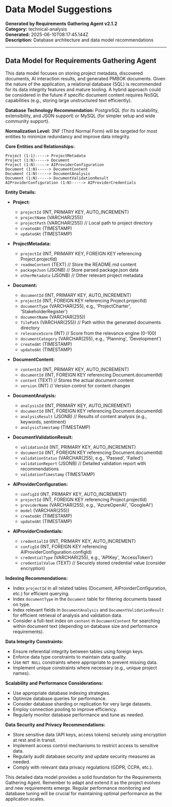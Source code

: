 # Data Model Suggestions

**Generated by Requirements Gathering Agent v2.1.2**  
**Category:** technical-analysis  
**Generated:** 2025-06-10T08:17:45.144Z  
**Description:** Database architecture and data model recommendations

---

## Data Model for Requirements Gathering Agent

This data model focuses on storing project metadata, discovered documents, AI interaction results, and generated PMBOK documents.  Given the nature of the application, a relational database (SQL) is recommended for its data integrity features and mature tooling.  A hybrid approach could be considered in the future if specific document content requires NoSQL capabilities (e.g., storing large unstructured text efficiently).

**Database Technology Recommendation:** PostgreSQL (for its scalability, extensibility, and JSON support) or MySQL (for simpler setup and wide community support).

**Normalization Level:**  3NF (Third Normal Form) will be targeted for most entities to minimize redundancy and improve data integrity.

**Core Entities and Relationships:**

```
Project (1:1)-----> ProjectMetadata
Project (1:N)-----> Document
Project (1:N)-----> AIProviderConfiguration
Document (1:N)-----> DocumentContent
Document (1:N)-----> DocumentAnalysis
Document (1:N)-----> DocumentValidationResult
AIProviderConfiguration (1:N)-----> AIProviderCredentials

```

**Entity Details:**

* **Project:**
    * `projectId` (INT, PRIMARY KEY, AUTO_INCREMENT)
    * `projectName` (VARCHAR(255))
    * `projectPath` (VARCHAR(255))  // Local path to project directory
    * `createdAt` (TIMESTAMP)
    * `updatedAt` (TIMESTAMP)

* **ProjectMetadata:**
    * `projectId` (INT, PRIMARY KEY, FOREIGN KEY referencing Project.projectId)
    * `readmeContent` (TEXT) // Store the README.md content
    * `packageJson` (JSONB) // Store parsed package.json data
    * `otherMetadata` (JSONB) // Other relevant project metadata

* **Document:**
    * `documentId` (INT, PRIMARY KEY, AUTO_INCREMENT)
    * `projectId` (INT, FOREIGN KEY referencing Project.projectId)
    * `documentType` (VARCHAR(255), e.g., 'ProjectCharter', 'StakeholderRegister')
    * `documentName` (VARCHAR(255))
    * `filePath` (VARCHAR(255)) // Path within the generated documents directory
    * `relevanceScore` (INT) // Score from the relevance engine (0-100)
    * `documentCategory` (VARCHAR(255), e.g., 'Planning', 'Development')
    * `createdAt` (TIMESTAMP)
    * `updatedAt` (TIMESTAMP)


* **DocumentContent:**
    * `contentId` (INT, PRIMARY KEY, AUTO_INCREMENT)
    * `documentId` (INT, FOREIGN KEY referencing Document.documentId)
    * `content` (TEXT) // Stores the actual document content
    * `version` (INT) // Version control for content changes

* **DocumentAnalysis:**
    * `analysisId` (INT, PRIMARY KEY, AUTO_INCREMENT)
    * `documentId` (INT, FOREIGN KEY referencing Document.documentId)
    * `analysisResult` (JSONB) // Results of content analysis (e.g., keywords, sentiment)
    * `analysisTimestamp` (TIMESTAMP)

* **DocumentValidationResult:**
    * `validationId` (INT, PRIMARY KEY, AUTO_INCREMENT)
    * `documentId` (INT, FOREIGN KEY referencing Document.documentId)
    * `validationStatus` (VARCHAR(255), e.g., 'Passed', 'Failed')
    * `validationReport` (JSONB) // Detailed validation report with recommendations
    * `validationTimestamp` (TIMESTAMP)

* **AIProviderConfiguration:**
    * `configId` (INT, PRIMARY KEY, AUTO_INCREMENT)
    * `projectId` (INT, FOREIGN KEY referencing Project.projectId)
    * `providerName` (VARCHAR(255), e.g., 'AzureOpenAI', 'GoogleAI')
    * `model` (VARCHAR(255))
    * `createdAt` (TIMESTAMP)
    * `updatedAt` (TIMESTAMP)

* **AIProviderCredentials:**
    * `credentialId` (INT, PRIMARY KEY, AUTO_INCREMENT)
    * `configId` (INT, FOREIGN KEY referencing AIProviderConfiguration.configId)
    * `credentialType` (VARCHAR(255), e.g., 'APIKey', 'AccessToken')
    * `credentialValue` (TEXT) // Securely stored credential value (consider encryption)


**Indexing Recommendations:**

* Index `projectId` in all related tables (Document, AIProviderConfiguration, etc.) for efficient querying.
* Index `documentType` in the `Document` table for filtering documents based on type.
* Index relevant fields in `DocumentAnalysis` and `DocumentValidationResult` for efficient retrieval of analysis and validation data.
* Consider a full-text index on `content` in `DocumentContent` for searching within document text (depending on database size and performance requirements).


**Data Integrity Constraints:**

* Ensure referential integrity between tables using foreign keys.
* Enforce data type constraints to maintain data quality.
* Use `NOT NULL` constraints where appropriate to prevent missing data.
* Implement unique constraints where necessary (e.g., unique project names).


**Scalability and Performance Considerations:**

* Use appropriate database indexing strategies.
* Optimize database queries for performance.
* Consider database sharding or replication for very large datasets.
* Employ connection pooling to improve efficiency.
* Regularly monitor database performance and tune as needed.


**Data Security and Privacy Recommendations:**

* Store sensitive data (API keys, access tokens) securely using encryption at rest and in transit.
* Implement access control mechanisms to restrict access to sensitive data.
* Regularly audit database security and update security measures as needed.
* Comply with relevant data privacy regulations (GDPR, CCPA, etc.).


This detailed data model provides a solid foundation for the Requirements Gathering Agent.  Remember to adapt and extend it as the project evolves and new requirements emerge.  Regular performance monitoring and database tuning will be crucial for maintaining optimal performance as the application scales.
